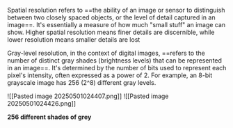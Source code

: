 Spatial resolution refers to ==the ability of an image or sensor to distinguish between two closely spaced objects, or the level of detail captured in an image==. It's essentially a measure of how much "small stuff" an image can show. Higher spatial resolution means finer details are discernible, while lower resolution means smaller details are lost

Gray-level resolution, in the context of digital images, ==refers to the number of distinct gray shades (brightness levels) that can be represented in an image==. It's determined by the number of bits used to represent each pixel's intensity, often expressed as a power of 2. For example, an 8-bit grayscale image has 256 (2^8) different gray levels.

![[Pasted image 20250501024407.png]]
![[Pasted image 20250501024426.png]]

**256 different shades of grey**
